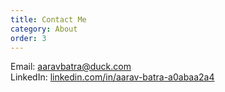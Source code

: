 ```yaml
---
title: Contact Me
category: About
order: 3
---
```

Email: [aaravbatra@duck.com](mailto:aaravbatra@duck.com)<br>
LinkedIn: [linkedin.com/in/aarav-batra-a0abaa2a4](https://www.linkedin.com/in/aarav-batra-a0abaa2a4)

